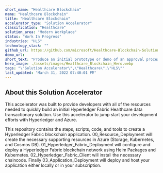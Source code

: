 ```yaml
---
short_name: "Healthcare Blockchain"
name: "Healthcare Blockchain"
title: "Healthcare Blockchain"
accelerator_type: "Solution Accelerator"
classification: "Healthcare"
solution_area: "Modern Workplace"
status: "Work In Progress"
industries: "HLS"
technology_stack: ""
github_url: https://github.com/microsoft/Healthcare-Blockchain-Solution-Accelerator
demo_url: 
short_text: "Produce an initial prototype or demo of an approval process application within the Healthcare industry"
hero_image: ./assets/images/Healthcare_Blockchain_Hero.webp
tags: "\"Solution Accelerator\",\"Healthcare\",\"HLS\""
last_updated: "March 31, 2022 07:40:01 PM"
---
```

## About this Solution Accelerator

This accelerator was built to provide developers with all of the resources needed to quickly build an initial Hyperledger Fabric Healthcare data transactionary solution. Use this accelerator to jump start your development efforts with Hyperledger and Azure.

This repository contains the steps, scripts, code, and tools to create a Hyperledger Fabric blockchain application. 00_Resource_Deployment will create the necessary supporting resources in Azure (Storage, Kubernetes, and Cosmos DB). 01_Hyperledger_Fabric_Deployment will configure and deploy a Hyperledger Fabric blockchain network using Helm Packages and Kubernetes. 02_Hyperledger_Fabric_Client will install the necessary chaincode. Finally 03_Application_Deployment will deploy and host your application either locally or in your subscription.
